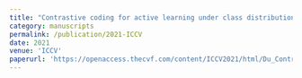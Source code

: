 ```yaml
---
title: "Contrastive coding for active learning under class distribution mismatch"
category: manuscripts
permalink: /publication/2021-ICCV
date: 2021
venue: 'ICCV'
paperurl: 'https://openaccess.thecvf.com/content/ICCV2021/html/Du_Contrastive_Coding_for_Active_Learning_Under_Class_Distribution_Mismatch_ICCV_2021_paper.html'
---
```


